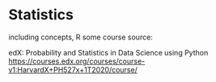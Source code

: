 # Statistics
including concepts, R 
some course source:

edX: Probability and Statistics in Data Science using Python
https://courses.edx.org/courses/course-v1:HarvardX+PH527x+1T2020/course/

